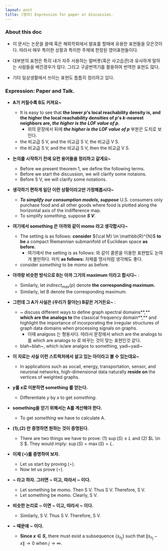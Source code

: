 ```yaml
---
layout: post
title: (영어) Expression for paper or discussion. 
---
```


### About this doc

- 이 문서는 논문을 쓸때 혹은 해외학회에서 발표를 할때에 유용한 표현들을 모은것이다. 따라서 매우 특이한 상황과 특이한 주제에 한정된 영어표현들이다. 

- 대부분의 표현은 특히 내가 자주 사용하는 말버릇(혹은 사고습관)과 유사하게 말하는 사람들을 베낀경우가 많다. 그리고 구글번역기를 활용하여 번역한 표현도 많다.  
- 기타 일상생활에서 쓰이는 표현도 틈틈히 정리하고 있다. 

### Expression: Paper and Talk. 

- **A가 커질수록 B도 커져요~** 
  - It is easy to see that **the lower $p$'s local reachability density is, and the higher the local reachability densities of $p$'s $k$-nearest neighbors are, *the higher is the LOF value of $p$***. 
    - 위의 문장에서 뒤에 ***the higher is the LOF value of $p$*** 부분은 도치로 보인다. 
  - the 비교급 S V, and the 비교급 S V, the 비교급 V S.
  - the 비교급 S V, and the 비교급 S V, then the 비교급 V S.

- **논의를 시작하기 전에 요런 용어들을 정리하고 갈게요~** 
  - Before we present theorem 1, we define the following terms. 
  - Before we start the discussion, we will clarify some notaions.
  - Before S V, we will clarify some notations. 

- **생각하기 편하게 일단 이런 상황이라고만 가정해봅시다~** 
  - ***To simplify our consumption models, suppose*** U.S. consumers only purchase food and all other goods where food is plotted along the horizontal axis of the indifference map.
  - To simplify *something*, suppose ***S V***. 

- **여기에서 something 은 아까와 같이 momo 라고 생각합시다~** 
  - The setting is as follows: **consider** ${\cal M} \in \mathbb{R}^{N}$ **to be** a compact Riemannian submanifold of Euclidean space **as before.**  
    - 여기에서 the setting is as follows: 와 같이 콜론을 이용한 표현법도 눈여겨 볼만하다. 마치 **as follows:** 자체를 명사처럼 생각해도 좋다. 
  - consider *something* to be *momo* as before. 
 
- **아까랑 비슷한 방식으로 B는 아까 그거의 maximum 이라고 합시다~** : 
  - Similarly, let $indirect_{max}(p)$ denote **the corresponding maximum.**
  - Similarly, let B denote the corresponding maximum. 

- **그런데 그 A가 사실은 (우리가 잘아는) B같은 거거든요~** : 
  - ~ discuss different ways to define graph spectral domains**,** **which are the analogs to** the classical frequency domain**,** and highlight the importance of incorporating the irregular structures of graph data domains when processing signals on graphs. 
    - 이때 analgoss 는 형용사다. 따라서 문장에서 which are the analogs to 를 which are analogs to 로 바꾸는 것이 맞는 표현인것 같다. 
  - blah~blah~, which is/are analgos to something, yadi~yadi~ 

- **이 자료는 사실 이런 스트럭처에서 살고 있는 아이라고 볼 수 있는데요~** 
  - In applications such as socail, energy, transportation, sensor, and neuronal networks, high-dimensional data naturally **reside on** the vertices of weighted graphs. 

- **y를 x로 미분하면 something 를 얻는다.** 
  - Differentiate $y$ by $x$ to get *something*. 

- **something을 얻기 위해서는 A를 계산해야 한다.** 
  - To get *something* we have to calculate A.

- **(1),(2) 만 증명하면 원하는 것이 증명된다.** 
  - There are two things we have to prove: (1) $\sup(S) \leq L$ and (2) $L \in S $. They would imply: $\sup(S) = \max(S) = L$.

- **이제 $(\star)$를  증명하여 보자.** 
  - Let us start by proving $(\star)$. 
  - Now let us prove $(\star)$. 

- **~ 라고 하자. 그러면 ~ 이고, 따라서 ~ 이다.**
  - Let something be momo. Then S V. Thus S V. Therefore, S V. 
  - Let something be momo. Clearly, S V. 

- **비슷한 논리로 ~ 이면 ~ 이고, 따라서 ~ 이다.** 
  - Similarly, S V. Thus S V. Therefore, S V. 

- **~ 때문에 ~ 이다.** 
  - **Since $x \in S$,** there must exist a subsequence $\{s_{n_j}\}$ such that $\|s_{n_j}-x\| \to 0$ when $j\to \infty$. 
  








